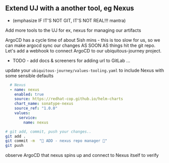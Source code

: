 ## Extend UJ with a another tool, eg Nexus 
- (emphasize IF IT'S NOT GIT, IT'S NOT REAL!!! mantra)

Add more tools to the UJ for ex, nexus for managing our artifacts

ArgoCD has a cycle time of about 5ish mins - this is too slow for us, so we can make argocd sync our changes AS SOON AS things hit the git repo. Let's add a webhook to connect ArgoCD to our ubiquitous-journey project. 

* TODO - add docs & screeners for adding url to GitLab ...

update your `ubiquitous-journey/values-tooling.yaml` to include Nexus with some sensible defaults 
```yaml
  # Nexus
  - name: nexus
    enabled: true
    source: https://redhat-cop.github.io/helm-charts
    chart_name: sonatype-nexus
    source_ref: "1.0.0"
    values:
      service:
        name: nexus
```

```bash
# git add, commit, push your changes..
git add .
git commit -m  "🦘 ADD - nexus repo manager 🦘" 
git push 
```

observe ArgoCD that nexus spins up and connect to Nexus itself to verify

